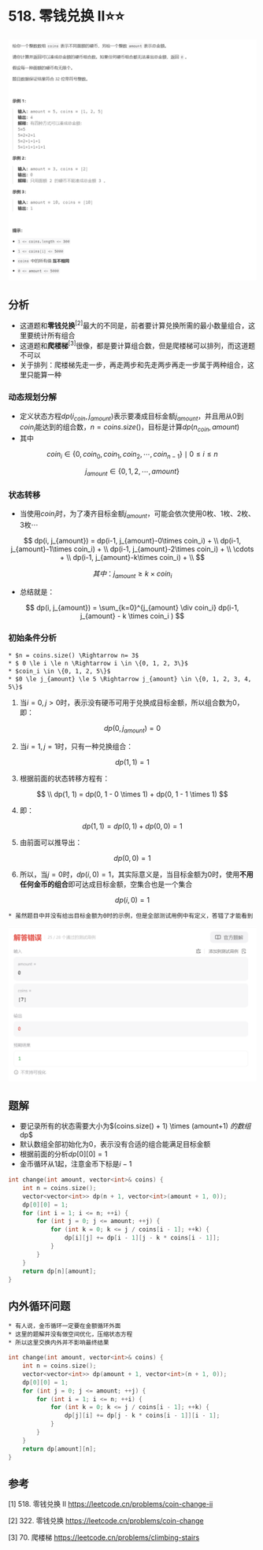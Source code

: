 # 518. 零钱兑换 II⭐⭐
![](../../../_static/leetcode/lc518_01.png)

## 分析
* 这道题和**零钱兑换**<sup>[2]</sup>最大的不同是，前者要计算兑换所需的最小数量组合，这里要统计所有组合
* 这道题和**爬楼梯**<sup>[3]</sup>很像，都是要计算组合数，但是爬楼梯可以排列，而这道题不可以
* 关于排列：爬楼梯先走一步，再走两步和先走两步再走一步属于两种组合，这里只能算一种

### 动态规划分解
* 定义状态方程$dp(i_{coin}, j_{amount})$表示要凑成目标金额$j_{amount}$，并且用从$0$到$coin_i$能达到的组合数，$n=coins.size()$，目标是计算$dp(n_{coin}, amount)$
* 其中

$$
coin_i \in \{0,coin_0,coin_1, coin_2,\cdots,coin_{n-1}\} \mid 0\le i \le n
$$

$$
j_{amount} \in \{0,1,2,\cdots, amount\}
$$

### 状态转移
* 当使用$coin_i$时，为了凑齐目标金额$j_{amount}$，可能会依次使用0枚、1枚、2枚、3枚$\cdots$

$$
dp(i, j_{amount}) = dp(i-1, j_{amount}-0\times coin_i) + \\
dp(i-1, j_{amount}-1\times coin_i) + \\
dp(i-1, j_{amount}-2\times coin_i) + \\
\cdots + \\
dp(i-1, j_{amount}-k\times coin_i) + \\
$$

$$
其中：j_{amount} \ge k\times coin_i
$$

* 总结就是：

$$
dp(i, j_{amount}) = \sum_{k=0}^{j_{amount} \div coin_i} dp(i-1, j_{amount} - k \times coin_i )
$$

### 初始条件分析

```{admonition} 用例：$amount = 5$，$coins = [1,2,5]$
* $n = coins.size() \Rightarrow n= 3$
* $ 0 \le i \le n \Rightarrow i \in \{0, 1, 2, 3\}$
* $coin_i \in \{0, 1, 2, 5\}$
* $0 \le j_{amount} \le 5 \Rightarrow j_{amount} \in \{0, 1, 2, 3, 4, 5\}$
```

1. 当$i=0, j>0$时，表示没有硬币可用于兑换成目标金额，所以组合数为0，即：

$$
dp(0, j_{amount}) = 0
$$

2. 当$i=1, j=1$时，只有一种兑换组合：

$$
dp(1, 1) = 1
$$

3. 根据前面的状态转移方程有：

$$
 \\
dp(1, 1) = dp(0, 1 - 0 \times 1) + dp(0, 1 - 1 \times 1)
$$

4. 即：

$$
dp(1,1)=dp(0, 1) + dp(0, 0) =1
$$

5. 由前面可以推导出：

$$
dp(0, 0) = 1
$$

6. 所以，当$j=0$时，$dp(i, 0) = 1$，其实际意义是，当目标金额为0时，使用**不用任何金币的组合**即可达成目标金额，空集合也是一个集合

$$
dp(i, 0) = 1
$$

```{admonition} 目标金额为0时对应组合数的官方定义
* 虽然题目中并没有给出目标金额为0时的示例，但是全部测试用例中有定义，答错了才能看到
```
![](../../../_static/leetcode/lc518_02.png)

## 题解
* 要记录所有的状态需要大小为$(coins.size() + 1) \times (amount+1) $的数组$dp$
* 默认数组全部初始化为$0$，表示没有合适的组合能满足目标金额
* 根据前面的分析$dp[0][0] = 1$
* 金币循环从$1$起，注意金币下标是$i-1$
```cpp
int change(int amount, vector<int>& coins) {
    int n = coins.size();
    vector<vector<int>> dp(n + 1, vector<int>(amount + 1, 0));
    dp[0][0] = 1;
    for (int i = 1; i <= n; ++i) {
        for (int j = 0; j <= amount; ++j) {
            for (int k = 0; k <= j / coins[i - 1]; ++k) {
                dp[i][j] += dp[i - 1][j - k * coins[i - 1]];
            }
        }
    }
    return dp[n][amount];
}
```

## 内外循环问题
```{admonition} 内外循环可以交换
* 有人说，金币循环一定要在金额循环外面
* 这里的题解并没有做空间优化，压缩状态方程
* 所以这里交换内外并不影响最终结果
```
```cpp
int change(int amount, vector<int>& coins) {
    int n = coins.size();
    vector<vector<int>> dp(amount + 1, vector<int>(n + 1, 0));
    dp[0][0] = 1;
    for (int j = 0; j <= amount; ++j) {
        for (int i = 1; i <= n; ++i) {
            for (int k = 0; k <= j / coins[i - 1]; ++k) {
                dp[j][i] += dp[j - k * coins[i - 1]][i - 1];
            }
        }
    }
    return dp[amount][n];
}
```

## 参考
[1] 518. 零钱兑换 II https://leetcode.cn/problems/coin-change-ii

[2] 322. 零钱兑换 https://leetcode.cn/problems/coin-change

[3] 70. 爬楼梯 https://leetcode.cn/problems/climbing-stairs


